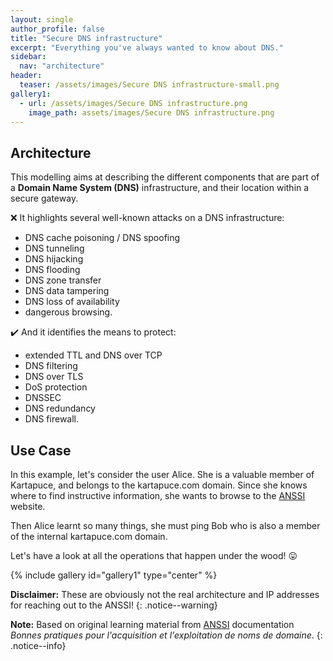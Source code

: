 ```yaml
---
layout: single
author_profile: false
title: "Secure DNS infrastructure"
excerpt: "Everything you've always wanted to know about DNS."
sidebar:
  nav: "architecture"
header:
  teaser: /assets/images/Secure DNS infrastructure-small.png
gallery1:
  - url: /assets/images/Secure DNS infrastructure.png
    image_path: assets/images/Secure DNS infrastructure.png
---
```


## Architecture

This modelling aims at describing the different components that are part of a **Domain Name System (DNS)** infrastructure, and their location within a secure gateway.

:x: It highlights several well-known attacks on a DNS infrastructure:
- DNS cache poisoning / DNS spoofing
- DNS tunneling
- DNS hijacking
- DNS flooding
- DNS zone transfer
- DNS data tampering
- DNS loss of availability
- dangerous browsing.

:heavy_check_mark: And it identifies the means to protect:
- extended TTL and DNS over TCP
- DNS filtering
- DNS over TLS
- DoS protection
- DNSSEC
- DNS redundancy
- DNS firewall.

## Use Case

In this example, let's consider the user Alice. She is a valuable member of Kartapuce, and belongs to the kartapuce.com domain. Since she knows where to find instructive information, she wants to browse to the [ANSSI](https://www.ssi.gouv.fr/) website.

Then Alice learnt so many things, she must ping Bob who is also a member of the internal kartapuce.com domain.

Let's have a look at all the operations that happen under the wood! :stuck_out_tongue:

{% include gallery id="gallery1" type="center" %}

**Disclaimer:** These are obviously not the real architecture and IP addresses for reaching out to the ANSSI!
{: .notice--warning}

**Note:** Based on original learning material from [ANSSI](https://www.ssi.gouv.fr/) documentation *Bonnes pratiques pour l'acquisition et l'exploitation de noms de domaine*.
{: .notice--info}
